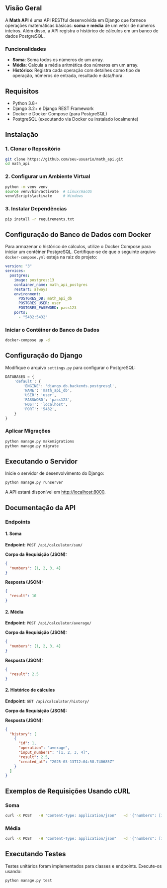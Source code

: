 
## Visão Geral

A **Math API** é uma API RESTful desenvolvida em Django que fornece operações matemáticas básicas: **soma** e **média** de um vetor de números inteiros. Além disso, a API registra o histórico de cálculos em um banco de dados PostgreSQL.

### Funcionalidades

- **Soma**: Soma todos os números de um array.
- **Média**: Calcula a média aritmética dos números em um array.
- **Histórico**: Registra cada operação com detalhes como tipo de operação, números de entrada, resultado e data/hora.

## Requisitos

- Python 3.8+
- Django 3.2+ e Django REST Framework
- Docker e Docker Compose (para PostgreSQL)
- PostgreSQL (executando via Docker ou instalado localmente)

## Instalação

### 1. Clonar o Repositório

```bash
git clone https://github.com/seu-usuario/math_api.git
cd math_api
```

### 2. Configurar um Ambiente Virtual

```bash
python -m venv venv
source venv/bin/activate  # Linux/macOS
venv\Scripts\activate     # Windows
```

### 3. Instalar Dependências

```bash
pip install -r requirements.txt
```

## Configuração do Banco de Dados com Docker

Para armazenar o histórico de cálculos, utilize o Docker Compose para iniciar um contêiner PostgreSQL. Certifique-se de que o seguinte arquivo `docker-compose.yml` esteja na raiz do projeto:

```yaml
version: "3"
services:
  postgres:
    image: postgres:13
    container_name: math_api_postgres
    restart: always
    environment:
      POSTGRES_DB: math_api_db
      POSTGRES_USER: user
      POSTGRES_PASSWORD: pass123
    ports:
      - "5432:5432"
```

### Iniciar o Contêiner do Banco de Dados

```bash
docker-compose up -d
```

## Configuração do Django

Modifique o arquivo `settings.py` para configurar o PostgreSQL:

```python
DATABASES = {
    'default': {
        'ENGINE': 'django.db.backends.postgresql',
        'NAME': 'math_api_db',
        'USER': 'user',
        'PASSWORD': 'pass123',
        'HOST': 'localhost',
        'PORT': '5432',
    }
}
```

### Aplicar Migrações

```bash
python manage.py makemigrations
python manage.py migrate
```

## Executando o Servidor

Inicie o servidor de desenvolvimento do Django:

```bash
python manage.py runserver
```

A API estará disponível em [http://localhost:8000](http://localhost:8000).

## Documentação da API

### Endpoints

#### 1. Soma

**Endpoint:** `POST /api/calculator/sum/`

**Corpo da Requisição (JSON):**

```json
{
  "numbers": [1, 2, 3, 4]
}
```

**Resposta (JSON):**

```json
{
  "result": 10
}
```

#### 2. Média

**Endpoint:** `POST /api/calculator/average/`

**Corpo da Requisição (JSON):**

```json
{
  "numbers": [1, 2, 3, 4]
}
```

**Resposta (JSON):**

```json
{
  "result": 2.5
}
```

#### 2. Histórico de cálculos

**Endpoint:** `GET /api/calculator/history/`

**Corpo da Requisição (JSON):**

**Resposta (JSON):**

```json
{
  "history": [
    {
      "id": 1,
      "operation": "average",
      "input_numbers": "[1, 2, 3, 4]",
      "result": 2.5,
      "created_at": "2025-03-13T12:04:58.740685Z"
    }
  ]
}
```

## Exemplos de Requisições Usando cURL

### Soma

```bash
curl -X POST   -H "Content-Type: application/json"   -d '{"numbers": [1, 2, 3, 4]}'   http://localhost:8000/api/calculator/sum/
```

### Média

```bash
curl -X POST   -H "Content-Type: application/json"   -d '{"numbers": [1, 2, 3, 4]}'   http://localhost:8000/api/calculator/average/
```

## Executando Testes

Testes unitários foram implementados para classes e endpoints. Execute-os usando:

```bash
python manage.py test
```
